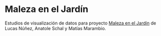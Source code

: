 # Maleza en el Jardín
Estudios de visualización de datos para proyecto [Maleza en el Jardín](http://ccesantiago.cl/evento/maleza-en-el-jardin/) de Lucas Núñez, Anatole Schal y Matías Marambio.